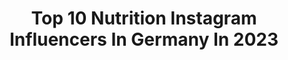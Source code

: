 ---
title: Top 10 Nutrition Instagram Influencers In Germany In 2023
description: >-
  Find top nutrition Instagram influencers in Germany in 2023. Most popular hashtags: #gesunderezepte #bodybuilding #blogger #fashionblogger.
platform: Instagram
hits: 186
text_top: Identify the best Instagram influencers on inBeat.
text_bottom: Our search engine aggregates 186 Instagram influencers like this in Germany for you to pitch.
profiles:
  - username: "nicolas_aesthetics"
    fullname: >-
      Nicolas Enache | Fitness, Cooking & Health
    bio: >-
      🏅Nr1 fitness&healthy cooking in🇷🇴 📧:Nicolas_ec@yahoo.com 🏋🏻‍♂️Myprotein Ambassador 👨🏻‍🎓Nutritionist & PT 🌮DM Plan Alimentar 🥙+1900 Clients 🧬Natural
    location: "Germany"
    followers: 107721
    engagement: 431
    commentsToLikes: 0.007534
    id: ck5hdm6dio6r40i11vzge88qv
    verified: false
    hashtags: "#wheninrome, #rome, #reels, #lacrescut"
  - username: "danielamonida"
    fullname: >-
      DANIELA MONIDA
    bio: >-
      Your body is a temple 🦋 founder of @monida.bags 👜 @mammut_nutrition „monida15“ 🔐 @manu.frnk Amazon finds in stories and ⬇️
    location: "Germany"
    followers: 188865
    engagement: 32
    commentsToLikes: 0.704258
    id: ck6tn1d518xv90j71gdkohaqb
    verified: false
    hashtags: "#sheinforall, #france, #outfitinspiration, #eiffeltower"
  - username: "marisa.hofmeister"
    fullname: >-
      Marisa Hofmeister
    bio: >-
      🌱Certified Holistic Health & Nutrition Coach 🌈 TÄGLICHE Food & Lifestyle Inspo 💌 mgmt@marisahofmeister.com 🎙Podcast: M&Mpowerment 📍BER🇩🇪
    location: "Germany"
    followers: 67112
    engagement: 435
    commentsToLikes: 0.041615
    id: ck0txg2zcizdk0i19ulv1zs53
    verified: false
    hashtags: "#mindset, #gesunderezepte, #tuscanywedding, #vollgem"
  - username: "sophieklex"
    fullname: >-
      s o p h i e k l e x
    bio: >-
      📍KO | Germany 💌 sophieklex@gmail.com 💛 LIFESTYLE • TRAVEL ✈️ Flight Attendant 🎓 Health- and Nutrition Science ⏰ Post at 20pm
    location: "Germany"
    followers: 51228
    engagement: 374
    commentsToLikes: 0.156021
    id: ck0tvfydjb6lo0i19t6d5a0zu
    verified: false
    hashtags: "#wearthisnext, #alm, #berge, #styledomino"
  - username: "the.miraclebear"
    fullname: >-
      Urs Kalecinski | 🌐 IFBB PRO
    bio: >-
      𝗿𝗲𝗮𝗰𝗵 𝗺𝗮𝘅𝗶𝗺𝘂𝗺 𝗮𝗲𝘀𝘁𝗵𝗲𝘁𝗶𝗰 🇩🇪 🇵🇱 ⭕️lympian @np_nutrition urs10 ONLINE SHOP & COACHING 🔽🔽🔽
    location: "Germany"
    followers: 37205
    engagement: 955
    commentsToLikes: 0.030442
    id: ck5hn9f8snfkj0i11gaf0vwg5
    verified: false
    hashtags: "#ifbbpro, #dreamchaser, #gekienzlt, #newgeneration"
  - username: "denisebobe"
    fullname: >-
      DENISE BOBE
    bio: >-
      germany, cgn | 25, 𝘱𝘪𝘴𝘤𝘦𝘴 ♓︎ denise@studioone-mgmt.de @denisebobepreset | @denise.nutrition MY PRESETS 👇🏼
    location: "Germany"
    followers: 360785
    engagement: 518
    commentsToLikes: 0.021141
    id: ck55jq0fnxjcr0i112810le7z
    verified: false
    hashtags: "#ootd, #greece, #inspo, #summer"
  - username: "lisa.frank93"
    fullname: >-
      Lisa
    bio: >-
      „Be you. Believe in yourself.“ Law I Athlete I Fitfood I Team @olimp_sport_nutrition Code: „LISA10“ 🏅4. Platz @gnbf_ev ‘19 🏅5. Platz @nac_germany ‘19
    location: "Germany"
    followers: 4929
    engagement: 961
    commentsToLikes: 0.196921
    id: ck0w04cadcbfh0i196lrwvzmi
    verified: false
    hashtags: "#gesunderezepte, #cleaneating, #gesundeern, #fridaymood"
  - username: "bahar_ifbb_figure_pro"
    fullname: >-
      Bahar_Ayra
    bio: >-
      🇺🇸 🐺 IFBB FIGURE PRO 💫POSING Skype DM Me ▪️Team @jb_personal_fitness 👙 @verena_alice_ek ▪️ @np_nutrition BAHAR10 -10% OFF ▪️ @protan_europe BAHARA10
    location: "Germany"
    followers: 5230
    engagement: 1876
    commentsToLikes: 0.099935
    id: ckf5rghjmckyu0j23xmr09v0d
    verified: false
    hashtags: "#strongwoman, #bodybuilder, #throwbacktuesday, #power"
  - username: "veronika.haaf"
    fullname: >-
      Veronika Haaf
    bio: >-
      Coach | dogmom 🐶 | #wildchild ⛰ from bavaria Fitness• Nutrition •Mindset spreading positive vibes🌞 & balance 🧘‍♀️ Blog & Impressum👇
    location: "Germany"
    followers: 14481
    engagement: 552
    commentsToLikes: 0.146461
    id: ck0w3384mrdq90i19ttp1kuyd
    verified: false
    hashtags: "#selbstliebe, #blogger, #vegetarian, #happygirlsaretheprettiest"
  - username: "lu_coaching"
    fullname: >-
      Die Luisa aus Göttingen
    bio: >-
      Mobility | Fitness | Nutrition Coach 💭 From Dream To Success 🌍 www.lu-coaching.de 📩 collaboration@lu-coaching.de 🎥 YouTube: Lu-Coaching
    location: "Germany"
    followers: 147899
    engagement: 190
    commentsToLikes: 0.042025
    id: ck8t0zjkntwv00j78l6o1ty8f
    verified: false
    hashtags: "#fitnesstransformation, #beintraining, #abnehmen, #unperfektperfekt"
---